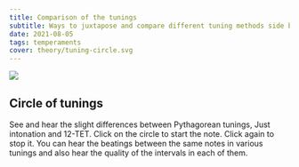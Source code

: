 ```yaml
---
title: Comparison of the tunings
subtitle: Ways to juxtapose and compare different tuning methods side by side
date: 2021-08-05
tags: temperaments
cover: theory/tuning-circle.svg
---
```


<img src="/media/theory/et-limits.svg" />

## Circle of tunings

See and hear the slight differences between Pythagorean tunings, Just intonation and 12-TET. Click on the circle to start the note. Click again to stop it. You can hear the beatings between the same notes in various tunings and also hear the quality of the intervals in each of them.

<tuning-circle />
